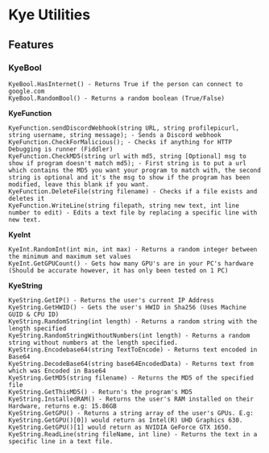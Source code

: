 # Kye Utilities

<h2> Features</h2>

<h3>KyeBool</h3> 

    KyeBool.HasInternet() - Returns True if the person can connect to google.com
    KyeBool.RandomBool() - Returns a random boolean (True/False)
    

**</h3>KyeFunction</h3>**

	KyeFunction.sendDiscordWebhook(string URL, string profilepicurl, string username, string message); - Sends a Discord webhook
	KyeFunction.CheckForMalicious(); - Checks if anything for HTTP Debugging is runner (Fiddler)
	KyeFunction.CheckMD5(string url with md5, string [Optional] msg to show if program doesn't match md5); - First string is to put a url which contains the MD5 you want your program to match with, the second string is optional and it's the msg to show if the program has been modified, leave this blank if you want.
	KyeFunction.DeleteFile(string filename) - Checks if a file exists and deletes it
	KyeFunction.WriteLine(string filepath, string new text, int line number to edit) - Edits a text file by replacing a specific line with new text.
**</h3>KyeInt</h3>**

    KyeInt.RandomInt(int min, int max) - Returns a random integer between the minimum and maximum set values
    KyeInt.GetGPUCount() - Gets how many GPU's are in your PC's hardware (Should be accurate however, it has only been tested on 1 PC)

**KyeString**

    KyeString.GetIP() - Returns the user's current IP Address
    KyeString.GetHWID() - Gets the user's HWID in Sha256 (Uses Machine GUID & CPU ID)
    KyeString.RandomString(int length) - Returns a random string with the length specified
    KyeString.RandomStringWithoutNumbers(int length) - Returns a random string without numbers at the length specified.
    KyeString.Encodebase64(string TextToEncode) - Returns text encoded in Base64
    KyeString.DecodeBase64(string base64EncodedData) - Returns text from which was Encoded in Base64
    KyeString.GetMD5(string filename) - Returns the MD5 of the specified file
    KyeString.GetThisMD5() - Return's the program's MD5
    KyeString.InstalledRAM() - Returns the user's RAM installed on their Hardware, returns e.g: 15.86GB
    KyeString.GetGPU() - Returns a string array of the user's GPUs. E.g: KyeString.GetGPU()[0]) would return as Intel(R) UHD Graphics 630. KyeString.GetGPU()[1] would return as NVIDIA GeForce GTX 1650.
    KyeString.ReadLine(string fileName, int line) - Returns the text in a specific line in a text file.
